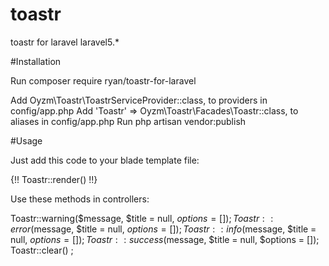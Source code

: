 # toastr
toastr for laravel laravel5.*

#Installation

Run composer require ryan/toastr-for-laravel

Add Oyzm\Toastr\ToastrServiceProvider::class, to providers in config/app.php
Add 'Toastr' => Oyzm\Toastr\Facades\Toastr::class, to aliases in config/app.php
Run php artisan vendor:publish

#Usage

Just add this code to your blade template file:

{!! Toastr::render() !!}

Use these methods in controllers:

Toastr::warning($message, $title = null, $options = []) ;
Toastr::error($message, $title = null, $options = []) ;
Toastr::info($message, $title = null, $options = []);
Toastr::success($message, $title = null, $options = []);
Toastr::clear() ;

